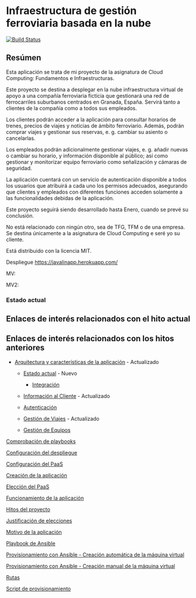# Infraestructura de gestión ferroviaria basada en la nube

[![Build Status](https://travis-ci.com/migueldgoncalves/CCproj_1819.svg?branch=master)](https://travis-ci.com/migueldgoncalves/CCproj_1819)

## Resúmen

Esta aplicación se trata de mi proyecto de la asignatura de Cloud Computing: Fundamentos e Infraestructuras.

Este proyecto se destina a desplegar en la nube infraestructura virtual de apoyo a una compañía ferroviaria fictícia que gestionará una red de ferrocarriles suburbanos centrados en Granada, España. Servirá tanto a clientes de la compañía como a todos sus empleados.

Los clientes podrán acceder a la aplicación para consultar horarios de trenes, precios de viajes y noticias de ámbito ferroviario. Además, podrán comprar viajes y gestionar sus reservas, e. g. cambiar su asiento o cancelarlas.

Los empleados podrán adicionalmente gestionar viajes, e. g. añadir nuevas o cambiar su horario, y información disponible al público; así como gestionar y monitorizar equipo ferroviario como señalización y cámaras de seguridad.

La aplicación cuentará con un servicio de autenticación disponible a todos los usuarios que atribuirá a cada uno los permisos adecuados, asegurando que clientes y empleados con diferentes funciones acceden solamente a las funcionalidades debidas de la aplicación.

Este proyecto seguirá siendo desarrollado hasta Enero, cuando se prevé su conclusión.

No está relacionado con ningún otro, sea de TFG, TFM o de una empresa. Se destina únicamente a la asignatura de Cloud Computing e seré yo su cliente.

Está distribuido con la licencia MIT.

Despliegue https://javalinapp.herokuapp.com/

MV: 

MV2: 

### Estado actual



## Enlaces de interés relacionados con el hito actual



## Enlaces de interés relacionados con los hitos anteriores

* [Arquitectura y características de la aplicación](https://github.com/migueldgoncalves/CCproj_1819/blob/master/docs/arquitectura.md) - Actualizado

  * [Estado actual](https://github.com/migueldgoncalves/CCproj_1819/blob/master/docs/arquitectura.md#estado-actual) - Nuevo

    * [Integración](https://github.com/migueldgoncalves/CCproj_1819/blob/master/docs/arquitectura.md#integraci%C3%B3n)
    
  * [Información al Cliente](https://github.com/migueldgoncalves/CCproj_1819/blob/master/docs/arquitectura.md#informaci%C3%B3n-al-cliente) - Actualizado
  
  * [Autenticación](https://github.com/migueldgoncalves/CCproj_1819/blob/master/docs/arquitectura.md#autenticaci%C3%B3n)
  
  * [Gestión de Viajes](https://github.com/migueldgoncalves/CCproj_1819/blob/master/docs/arquitectura.md#gesti%C3%B3n-de-viajes) - Actualizado
  
  * [Gestión de Equipos](https://github.com/migueldgoncalves/CCproj_1819/blob/master/docs/arquitectura.md#gesti%C3%B3n-de-equipos)

[Comprobación de playbooks](https://github.com/migueldgoncalves/CCproj_1819/blob/master/docs/comprobacion.md)

[Configuración del despliegue](https://github.com/migueldgoncalves/CCproj_1819/blob/master/docs/despliegue_PaaS.md)

[Configuración del PaaS](https://github.com/migueldgoncalves/CCproj_1819/blob/master/docs/PaaS_configuracion.md)

[Creación de la aplicación](https://github.com/migueldgoncalves/CCproj_1819/blob/master/docs/creacion_aplicacion.md)

[Elección del PaaS](https://github.com/migueldgoncalves/CCproj_1819/blob/master/docs/PaaS_eleccion.md)

[Funcionamiento de la aplicación](https://github.com/migueldgoncalves/CCproj_1819/blob/master/docs/funcionamiento.md)

[Hitos del proyecto](https://github.com/migueldgoncalves/CCproj_1819/blob/master/docs/hitos.md)

[Justificación de elecciones](https://github.com/migueldgoncalves/CCproj_1819/blob/master/docs/justificacion_hito4.md)

[Motivo de la aplicación](https://github.com/migueldgoncalves/CCproj_1819/blob/master/docs/motivo.md)

[Playbook de Ansible](https://github.com/migueldgoncalves/CCproj_1819/blob/master/docs/playbook.md)

[Provisionamiento con Ansible - Creación automática de la máquina virtual](https://github.com/migueldgoncalves/CCproj_1819/blob/master/docs/provisionamiento_auto.md)

[Provisionamiento con Ansible - Creación manual de la máquina virtual](https://github.com/migueldgoncalves/CCproj_1819/blob/master/docs/provisionamiento_manual.md)

[Rutas](https://github.com/migueldgoncalves/CCproj_1819/blob/master/docs/rutas.md)

[Script de provisionamiento](https://github.com/migueldgoncalves/CCproj_1819/blob/master/docs/script_azure_cli.md)